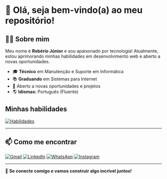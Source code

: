 # 👋 Olá, seja bem-vindo(a) ao meu repositório!
## 🧑‍💻 Sobre mim
Meu nome é **Robério Júnior** e sou apaixonado por tecnologia! Atualmente, estou aprimorando minhas habilidades em desenvolvimento web e aberto a novas oportunidades.


- 🎓 **Técnico** em Manutenção e Suporte em Informática  
- 📚 **Graduando** em Sistemas para Internet  
- 👀 Aberto a novas oportunidades e projetos
- 🌎 **Idiomas:** Português (Fluente)

## Minhas habilidades
[![Habilidades](https://skillicons.dev/icons?i=vue,vuetify,ts,py,html,css,sass,vscode,git,github,linux,windows)](https://github.com/roberio-junior)

---

## 📫 Como me encontrar 
[![Gmail](https://img.shields.io/badge/-Gmail-FF0000?style=flat-square&labelColor=FF0000&logo=gmail&logoColor=white)](mailto:roberiojr110@gmail.com)
[![LinkedIn](https://img.shields.io/badge/-Linkedin-0e76a8?style=flat-square&logo=Linkedin&logoColor=white)](https://www.linkedin.com/in/rob%C3%A9rio-j%C3%BAnior-6221aa300?utm_source=share&utm_campaign=share_via&utm_content=profile&utm_medium=android_app)
[![WhatsApp](https://img.shields.io/badge/-WhatsApp-25d366?style=flat-square&labelColor=25d366&logo=whatsapp&logoColor=white)](https://wa.me/qr/UWFWEYUIVBSOJ1)
[![Instagram](https://img.shields.io/badge/-Instagram-DF0174?style=flat-square&labelColor=DF0174&logo=instagram&logoColor=white)](https://www.instagram.com/roberio.jr_?igsh=azFveXR4cmtwYnRy)


---

🔗 **Se conecte comigo e vamos construir algo incrível juntos!**
